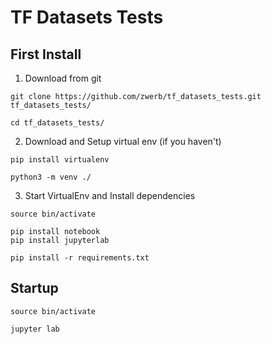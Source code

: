 # TF Datasets Tests


## First Install

1. Download from git
```
git clone https://github.com/zwerb/tf_datasets_tests.git tf_datasets_tests/

cd tf_datasets_tests/
```

2. Download and Setup virtual env (if you haven't)
```
pip install virtualenv

python3 -m venv ./
```

3. Start VirtualEnv and Install dependencies 
```
source bin/activate

pip install notebook
pip install jupyterlab

pip install -r requirements.txt 
```

## Startup
```
source bin/activate

jupyter lab
```


